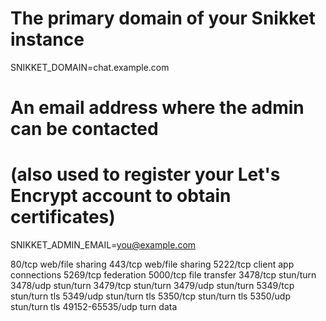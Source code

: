 # The primary domain of your Snikket instance
SNIKKET_DOMAIN=chat.example.com

# An email address where the admin can be contacted
# (also used to register your Let's Encrypt account to obtain certificates)
SNIKKET_ADMIN_EMAIL=you@example.com


80/tcp web/file sharing
443/tcp web/file sharing
5222/tcp client app connections
5269/tcp federation
5000/tcp file transfer
3478/tcp stun/turn
3478/udp stun/turn
3479/tcp stun/turn
3479/udp stun/turn
5349/tcp stun/turn tls
5349/udp stun/turn tls
5350/tcp stun/turn tls
5350/udp stun/turn tls
49152-65535/udp turn data
